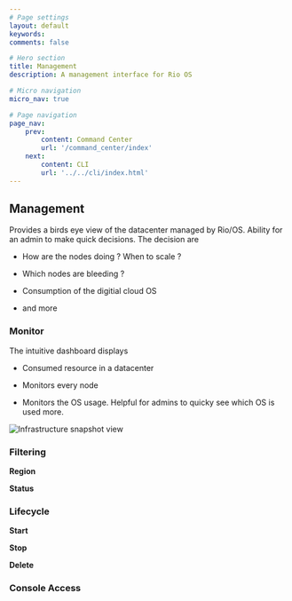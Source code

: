 ```yaml
---
# Page settings
layout: default
keywords:
comments: false

# Hero section
title: Management
description: A management interface for Rio OS

# Micro navigation
micro_nav: true

# Page navigation
page_nav:
    prev:
        content: Command Center
        url: '/command_center/index'
    next:
        content: CLI
        url: '../../cli/index.html'
---
```


## Management

Provides a birds eye view of the datacenter managed by Rio/OS. Ability for an admin to make quick decisions. The decision are 

- How are the nodes doing ? When to scale ? 

- Which nodes are bleeding ?

- Consumption of the digitial cloud OS

- and more 

### Monitor

The intuitive dashboard displays 

- Consumed resource in a datacenter

- Monitors every node 

- Monitors the OS usage. Helpful for admins to quicky see which OS is used more. 

![Infrastructure snapshot view](/docs/doks-theme/assets/images/infrastructure/snapshot.png)


### Filtering

**Region**

**Status**

### Lifecycle

**Start**


**Stop**

**Delete**

### Console Access

